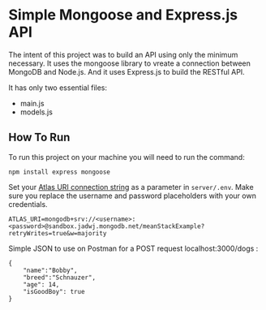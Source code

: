 # Simple Mongoose and Express.js API

The intent of this project was to build an API using only the minimum necessary.
It uses the mongoose library to vreate a connection between MongoDB and Node.js.
And it uses Express.js to build the RESTful API.

It has only two essential files:
- main.js
- models.js


## How To Run

To run this project on your machine you will need to run the command:
```
npm install express mongoose
```

Set your [Atlas URI connection string](https://docs.atlas.mongodb.com/getting-started/) as a parameter in `server/.env`. Make sure you replace the username and password placeholders with your own credentials.

```
ATLAS_URI=mongodb+srv://<username>:<password>@sandbox.jadwj.mongodb.net/meanStackExample?retryWrites=true&w=majority
```

Simple JSON to use on Postman for a POST request localhost:3000/dogs :
```
{
    "name":"Bobby",
    "breed":"Schnauzer",
    "age": 14,
    "isGoodBoy": true
}
```